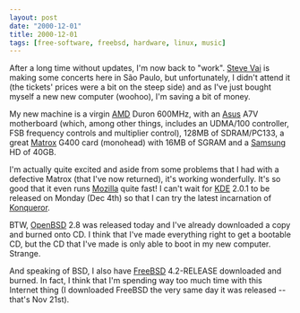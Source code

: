 ```yaml
---
layout: post
date: "2000-12-01"
title: 2000-12-01
tags: [free-software, freebsd, hardware, linux, music]
---
```

After a long time without updates, I'm now back to "work".
[Steve Vai](http://www.vai.com) is making some concerts here in São
Paulo, but unfortunately, I didn't attend it (the tickets' prices
were a bit on the steep side) and as I've just bought myself a new
new computer (woohoo), I'm saving a bit of money.

My new machine is a virgin [AMD](http://www.amd.com) Duron 600MHz,
with an [Asus](http://www.asus.com) A7V motherboard (which, among
other things, includes an UDMA/100 controller, FSB frequency
controls and multiplier control), 128MB of SDRAM/PC133, a great
[Matrox](http://www.matrox.com) G400 card (monohead) with 16MB of
SGRAM and a [Samsung](http://www.samsung.com) HD of 40GB.

I'm actually quite excited and aside from some problems that I had
with a defective Matrox (that I've now returned), it's working
wonderfully. It's so good that it even runs
[Mozilla](http://www.mozilla.org) quite fast! I can't wait for
[KDE](http://www.kde.org) 2.0.1 to be released on Monday (Dec 4th)
so that I can try the latest incarnation of
[Konqueror](http://www.konqueror.org).

BTW, [OpenBSD](http://www.openbsd.org) 2.8 was released today and
I've already downloaded a copy and burned onto CD. I think that
I've made everything right to get a bootable CD, but the CD that
I've made is only able to boot in my new computer. Strange.

And speaking of BSD, I also have [FreeBSD](http://www.freebsd.org)
4.2-RELEASE downloaded and burned. In fact, I think that I'm
spending way too much time with this Internet thing (I downloaded
FreeBSD the very same day it was released -- that's Nov 21st).

